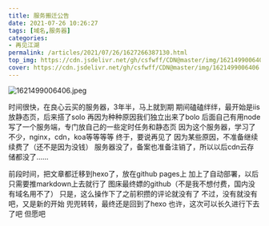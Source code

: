 ```yaml
---
title: 服务搬迁公告
date: 2021-07-26 10:26:27
tags: [域名,服务器]
categories: 
- 再见江湖
permalink: /articles/2021/07/26/1627266387130.html
top_img: https://cdn.jsdelivr.net/gh/csfwff/CDN@master/img/1621499006406.jpeg
cover: https://cdn.jsdelivr.net/gh/csfwff/CDN@master/img/1621499006406.jpeg
---
```

![1621499006406.jpeg](https://cdn.jsdelivr.net/gh/csfwff/CDN@master/img/1621499006406.jpeg)

时间很快，在良心云买的服务器，3年半，马上就到期
期间磕磕绊绊，最开始是iis放静态页，后来搭了solo
再因为种种原因我们独立出来了bolo
后面自己有用node写了一个服务端，专门放自己的一些定时任务和静态页
因为这个服务器，学习了不少，nginx，cdn，koa等等等等
终于，要说再见了
因为某些原因，不准备继续续费了（还不是因为没钱）
服务器没了，备案也准备注销了，所以以后cdn云存储都没了……

前段时间，把文章都迁移到hexo了，放在github pages上
加上了自动部署，以后只需要推markdown上去就行了
图床最终嫖的github（不是我不想付费，国内没有域名用不了）
只是，这么操作下了之前积攒的评论就没有了
不过，没有就没有吧，又是新的开始
兜兜转转，最终还是回到了hexo
也许，这次可以长久进行下去了吧
但愿吧

